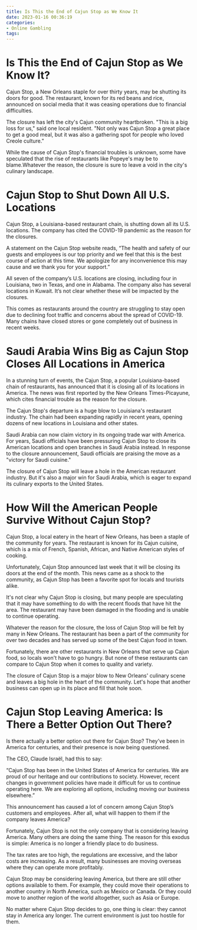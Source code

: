 ```yaml
---
title: Is This the End of Cajun Stop as We Know It
date: 2023-01-16 00:36:19
categories:
- Online Gambling
tags:
---
```



#  Is This the End of Cajun Stop as We Know It?

Cajun Stop, a New Orleans staple for over thirty years, may be shutting its doors for good. The restaurant, known for its red beans and rice, announced on social media that it was ceasing operations due to financial difficulties.

The closure has left the city's Cajun community heartbroken. "This is a big loss for us," said one local resident. "Not only was Cajun Stop a great place to get a good meal, but it was also a gathering spot for people who loved Creole culture."

While the cause of Cajun Stop's financial troubles is unknown, some have speculated that the rise of restaurants like Popeye's may be to blame.Whatever the reason, the closure is sure to leave a void in the city's culinary landscape.

#  Cajun Stop to Shut Down All U.S. Locations

Cajun Stop, a Louisiana-based restaurant chain, is shutting down all its U.S. locations. The company has cited the COVID-19 pandemic as the reason for the closures.

A statement on the Cajun Stop website reads, “The health and safety of our guests and employees is our top priority and we feel that this is the best course of action at this time. We apologize for any inconvenience this may cause and we thank you for your support.”

All seven of the company’s U.S. locations are closing, including four in Louisiana, two in Texas, and one in Alabama. The company also has several locations in Kuwait. It’s not clear whether these will be impacted by the closures.

This comes as restaurants around the country are struggling to stay open due to declining foot traffic and concerns about the spread of COVID-19. Many chains have closed stores or gone completely out of business in recent weeks.

#  Saudi Arabia Wins Big as Cajun Stop Closes All Locations in America

In a stunning turn of events, the Cajun Stop, a popular Louisiana-based chain of restaurants, has announced that it is closing all of its locations in America. The news was first reported by the New Orleans Times-Picayune, which cites financial trouble as the reason for the closure.

The Cajun Stop's departure is a huge blow to Louisiana's restaurant industry. The chain had been expanding rapidly in recent years, opening dozens of new locations in Louisiana and other states.

Saudi Arabia can now claim victory in its ongoing trade war with America. For years, Saudi officials have been pressuring Cajun Stop to close its American locations and open branches in Saudi Arabia instead. In response to the closure announcement, Saudi officials are praising the move as a "victory for Saudi cuisine."

The closure of Cajun Stop will leave a hole in the American restaurant industry. But it's also a major win for Saudi Arabia, which is eager to expand its culinary exports to the United States.

#  How Will the American People Survive Without Cajun Stop?

Cajun Stop, a local eatery in the heart of New Orleans, has been a staple of the community for years. The restaurant is known for its Cajun cuisine, which is a mix of French, Spanish, African, and Native American styles of cooking.

Unfortunately, Cajun Stop announced last week that it will be closing its doors at the end of the month. This news came as a shock to the community, as Cajun Stop has been a favorite spot for locals and tourists alike.

It's not clear why Cajun Stop is closing, but many people are speculating that it may have something to do with the recent floods that have hit the area. The restaurant may have been damaged in the flooding and is unable to continue operating.

Whatever the reason for the closure, the loss of Cajun Stop will be felt by many in New Orleans. The restaurant has been a part of the community for over two decades and has served up some of the best Cajun food in town.

Fortunately, there are other restaurants in New Orleans that serve up Cajun food, so locals won't have to go hungry. But none of these restaurants can compare to Cajun Stop when it comes to quality and variety.

The closure of Cajun Stop is a major blow to New Orleans' culinary scene and leaves a big hole in the heart of the community. Let's hope that another business can open up in its place and fill that hole soon.

#  Cajun Stop Leaving America: Is There a Better Option Out There?

Is there actually a better option out there for Cajun Stop? They’ve been in America for centuries, and their presence is now being questioned.

The CEO, Claude Israël, had this to say:

“Cajun Stop has been in the United States of America for centuries. We are proud of our heritage and our contributions to society. However, recent changes in government policies have made it difficult for us to continue operating here. We are exploring all options, including moving our business elsewhere.”

This announcement has caused a lot of concern among Cajun Stop’s customers and employees. After all, what will happen to them if the company leaves America?

Fortunately, Cajun Stop is not the only company that is considering leaving America. Many others are doing the same thing. The reason for this exodus is simple: America is no longer a friendly place to do business.

The tax rates are too high, the regulations are excessive, and the labor costs are increasing. As a result, many businesses are moving overseas where they can operate more profitably.

Cajun Stop may be considering leaving America, but there are still other options available to them. For example, they could move their operations to another country in North America, such as Mexico or Canada. Or they could move to another region of the world altogether, such as Asia or Europe.

No matter where Cajun Stop decides to go, one thing is clear: they cannot stay in America any longer. The current environment is just too hostile for them.